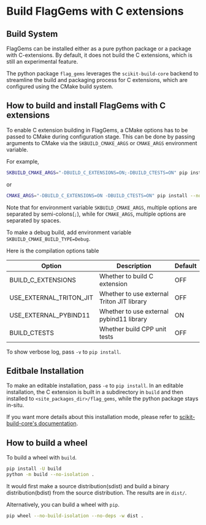 # Build FlagGems with C extensions

## Build System
FlagGems can be installed either as a pure python package or a package with C-extensions. By default, it does not build the C extensions, which is still an experimental feature.

The python package `flag_gems` leverages the `scikit-build-core` backend to streamline the build and packaging process for C extensions, which are configured using the CMake build system.

## How to build and install FlagGems with C extensions

To enable C extension building in FlagGems, a CMake options has to be passed to CMake during configuration stage. This can be done by passing arguments to CMake via the `SKBUILD_CMAKE_ARGS` or `CMAKE_ARGS` environment variable.

For example,

```sh
SKBUILD_CMAKE_ARGS="-DBUILD_C_EXTENSIONS=ON;-DBUILD_CTESTS=ON" pip install --no-build-isolation -e .
```

or

```sh
CMAKE_ARGS="-DBUILD_C_EXTENSIONS=ON -DBUILD_CTESTS=ON" pip install --no-build-isolation -e .
```

Note that for environment variable `SKBUILD_CMAKE_ARGS`, multiple options are separated by semi-colons(`;`), while for `CMAKE_ARGS`, multiple options are separated by spaces.

To make a debug build, add environment variable `SKBUILD_CMAKE_BUILD_TYPE=Debug`.

Here is the compilation options table

| Option                  | Description                                 | Default |
|-------------------------|---------------------------------------------|---------|
| BUILD_C_EXTENSIONS      | Whether to build C extension                | OFF     |
| USE_EXTERNAL_TRITON_JIT | Whether to use external Triton JIT library  | OFF     |
| USE_EXTERNAL_PYBIND11   | Whether to use external pybind11 library    | ON      |
| BUILD_CTESTS            | Whether build CPP unit tests                | OFF     |

To show verbose log, pass `-v` to `pip install`.

## Editbale Installation

To make an editable installation, pass `-e` to `pip install`. In an editable installation, the C extension is built in a subdirectory in `build` and then installed to `<site_packages_dir>/flag_gems`, while the python package stays in-situ.

If you want more details about this installation mode, please refer to [scikit-build-core's documentation](https://scikit-build-core.readthedocs.io/en/latest/configuration/index.html#editable-installs).

## How to build a wheel

To build a wheel with `build`.

```sh
pip install -U build
python -m build --no-isolation .
```

It would first make a source distribution(sdist) and build a binary distribution(bdist) from the source distribution. The results are in `dist/`.

Alternatively, you can build a wheel with `pip`.

```sh
pip wheel --no-build-isolation --no-deps -w dist .
```
